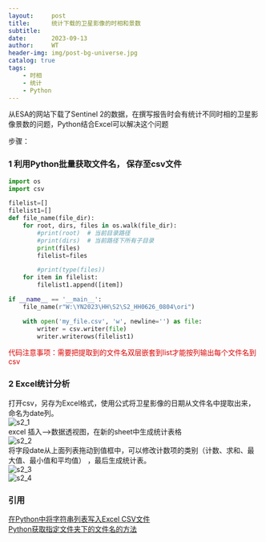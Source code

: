 ```yaml
---
layout:     post
title:      统计下载的卫星影像的时相和景数
subtitle:   
date:       2023-09-13
author:     WT
header-img: img/post-bg-universe.jpg
catalog: true
tags:
    - 时相  
    - 统计  
    - Python    
---
```


从ESA的网站下载了Sentinel 2的数据，在撰写报告时会有统计不同时相的卫星影像景数的问题，Python结合Excel可以解决这个问题
     
步骤：  
###  1 利用Python批量获取文件名， 保存至csv文件

```python
import os
import csv

filelist=[]
filelist1=[]
def file_name(file_dir):
    for root, dirs, files in os.walk(file_dir):
        #print(root)  # 当前目录路径  
        #print(dirs)  # 当前路径下所有子目录  
        print(files)  
        filelist=files  

        #print(type(files))
    for item in filelist:
        filelist1.append([item])

if __name__ == '__main__':
    file_name(r"W:\YN2023\HH\S2\S2_HH0626_0804\ori")

    with open('my_file.csv', 'w', newline='') as file:
        writer = csv.writer(file)
        writer.writerows(filelist1)
```
<font color="#dd0000">代码注意事项：需要把提取到的文件名双层嵌套到list才能按列输出每个文件名到csv</font> 


### 2 Excel统计分析
打开csv，另存为Excel格式，使用公式将卫星影像的日期从文件名中提取出来，命名为date列。  
![s2_1](http://www.spatial.pro/img/S2_Namelist1.png)    
excel 插入-->数据透视图，在新的sheet中生成统计表格  
![s2_2](http://www.spatial.pro/img/S2_Namelist2.png)  
将字段date从上面列表拖动到值框中，可以修改计数项的类别（计数、求和、最大值、最小值和平均值） ，最后生成统计表。  
![s2_3](http://www.spatial.pro/img/S2_Namelist3.png)   
![s2_4](http://www.spatial.pro/img/S2_Namelist4.png) 






### 引用  
[在Python中将字符串列表写入Excel CSV文件](https://www.52dianzi.com/category/article/37/220049.html)  
[Python获取指定文件夹下的文件名的方法](https://www.jb51.net/article/134543.htm?timer=tc)  
